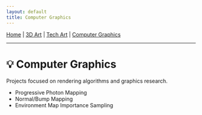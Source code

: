 ```yaml
---
layout: default
title: Computer Graphics
---
```


[Home](/) | [3D Art](/3d-art.html) | [Tech Art](/tech-art.html) | [Computer Graphics](/computer-graphics.html)

---

# 💡 Computer Graphics

Projects focused on rendering algorithms and graphics research.

- Progressive Photon Mapping
- Normal/Bump Mapping
- Environment Map Importance Sampling